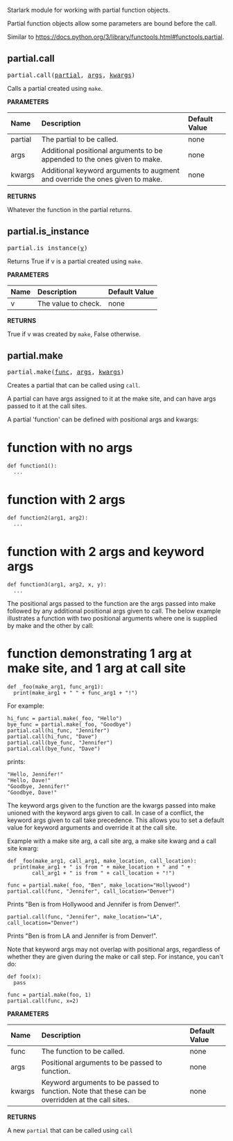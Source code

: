 <!-- Generated with Stardoc: http://skydoc.bazel.build -->

Starlark module for working with partial function objects.

Partial function objects allow some parameters are bound before the call.

Similar to https://docs.python.org/3/library/functools.html#functools.partial.

<a id="partial.call"></a>

## partial.call

<pre>
partial.call(<a href="#partial.call-partial">partial</a>, <a href="#partial.call-args">args</a>, <a href="#partial.call-kwargs">kwargs</a>)
</pre>

Calls a partial created using `make`.

**PARAMETERS**


| Name  | Description | Default Value |
| :------------- | :------------- | :------------- |
| <a id="partial.call-partial"></a>partial |  The partial to be called.   |  none |
| <a id="partial.call-args"></a>args |  Additional positional arguments to be appended to the ones given to make.   |  none |
| <a id="partial.call-kwargs"></a>kwargs |  Additional keyword arguments to augment and override the ones given to make.   |  none |

**RETURNS**

Whatever the function in the partial returns.


<a id="partial.is_instance"></a>

## partial.is_instance

<pre>
partial.is_instance(<a href="#partial.is_instance-v">v</a>)
</pre>

Returns True if v is a partial created using `make`.

**PARAMETERS**


| Name  | Description | Default Value |
| :------------- | :------------- | :------------- |
| <a id="partial.is_instance-v"></a>v |  The value to check.   |  none |

**RETURNS**

True if v was created by `make`, False otherwise.


<a id="partial.make"></a>

## partial.make

<pre>
partial.make(<a href="#partial.make-func">func</a>, <a href="#partial.make-args">args</a>, <a href="#partial.make-kwargs">kwargs</a>)
</pre>

Creates a partial that can be called using `call`.

A partial can have args assigned to it at the make site, and can have args
passed to it at the call sites.

A partial 'function' can be defined with positional args and kwargs:

  # function with no args
  ```
  def function1():
    ...
  ```

  # function with 2 args
  ```
  def function2(arg1, arg2):
    ...
  ```

  # function with 2 args and keyword args
  ```
  def function3(arg1, arg2, x, y):
    ...
  ```

The positional args passed to the function are the args passed into make
followed by any additional positional args given to call. The below example
illustrates a function with two positional arguments where one is supplied by
make and the other by call:

  # function demonstrating 1 arg at make site, and 1 arg at call site
  ```
  def _foo(make_arg1, func_arg1):
    print(make_arg1 + " " + func_arg1 + "!")
  ```

For example:

  ```
  hi_func = partial.make(_foo, "Hello")
  bye_func = partial.make(_foo, "Goodbye")
  partial.call(hi_func, "Jennifer")
  partial.call(hi_func, "Dave")
  partial.call(bye_func, "Jennifer")
  partial.call(bye_func, "Dave")
  ```

prints:

  ```
  "Hello, Jennifer!"
  "Hello, Dave!"
  "Goodbye, Jennifer!"
  "Goodbye, Dave!"
  ```

The keyword args given to the function are the kwargs passed into make
unioned with the keyword args given to call. In case of a conflict, the
keyword args given to call take precedence. This allows you to set a default
value for keyword arguments and override it at the call site.

Example with a make site arg, a call site arg, a make site kwarg and a
call site kwarg:

  ```
  def _foo(make_arg1, call_arg1, make_location, call_location):
    print(make_arg1 + " is from " + make_location + " and " +
          call_arg1 + " is from " + call_location + "!")

  func = partial.make(_foo, "Ben", make_location="Hollywood")
  partial.call(func, "Jennifer", call_location="Denver")
  ```

Prints "Ben is from Hollywood and Jennifer is from Denver!".

  ```
  partial.call(func, "Jennifer", make_location="LA", call_location="Denver")
  ```

Prints "Ben is from LA and Jennifer is from Denver!".

Note that keyword args may not overlap with positional args, regardless of
whether they are given during the make or call step. For instance, you can't
do:

```
def foo(x):
  pass

func = partial.make(foo, 1)
partial.call(func, x=2)
```


**PARAMETERS**


| Name  | Description | Default Value |
| :------------- | :------------- | :------------- |
| <a id="partial.make-func"></a>func |  The function to be called.   |  none |
| <a id="partial.make-args"></a>args |  Positional arguments to be passed to function.   |  none |
| <a id="partial.make-kwargs"></a>kwargs |  Keyword arguments to be passed to function. Note that these can be overridden at the call sites.   |  none |

**RETURNS**

A new `partial` that can be called using `call`


